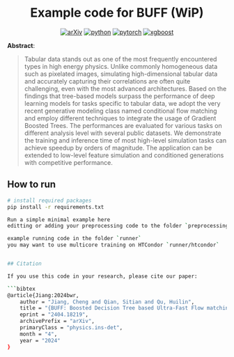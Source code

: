 <div align="center">

# Example code for BUFF (WiP)


[![arXiv](https://img.shields.io/badge/arXiv-2404.18219-b31b1b.svg)](https://arxiv.org/abs/2404.18219)
[![python](https://img.shields.io/badge/-Python_3.9-blue?logo=python&logoColor=white)](https://www.python.org/)
[![pytorch](https://img.shields.io/badge/PyTorch_1.8+-ee4c2c?logo=pytorch&logoColor=white)](https://pytorch.org/get-started/locally/)
[![xgboost](https://img.shields.io/badge/xgboost-2.0.3-brightgreen.svg?logo=git&logoColor=white)](https://xgboost.readthedocs.io/en/stable/install.html)



</div>


**Abstract**:

> Tabular data stands out as one of the most frequently encountered types in high energy physics. Unlike commonly homogeneous data such as pixelated images, simulating high-dimensional tabular data and accurately capturing their correlations are often quite challenging, even with the most advanced architectures. Based on the findings that tree-based models surpass the performance of deep learning models for tasks specific to tabular data, we adopt the very recent generative modeling class named conditional flow matching and employ different techniques to integrate the usage of Gradient Boosted Trees. The performances are evaluated for various tasks on different analysis level with several public datasets. We demonstrate the training and inference time of most high-level simulation tasks can achieve speedup by orders of magnitude. The application can be extended to low-level feature simulation and conditioned generations with competitive performance.


## How to run

```bash
# install required packages
pip install -r requirements.txt

Run a simple minimal example here
editting or adding your preprocessing code to the folder `preprocessing`

example running code in the folder `runner`
you may want to use multicore training on HTCondor `runner/htcondor`


## Citation

If you use this code in your research, please cite our paper:

```bibtex
@article{Jiang:2024bwr,
    author = "Jiang, Cheng and Qian, Sitian and Qu, Huilin",
    title = "{BUFF: Boosted Decision Tree based Ultra-Fast Flow matching}",
    eprint = "2404.18219",
    archivePrefix = "arXiv",
    primaryClass = "physics.ins-det",
    month = "4",
    year = "2024"
}
